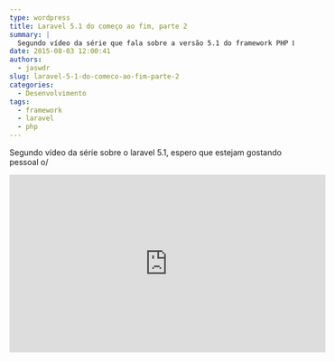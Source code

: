 ```yaml
---
type: wordpress
title: Laravel 5.1 do começo ao fim, parte 2
summary: |
  Segundo vídeo da série que fala sobre a versão 5.1 do framework PHP Laravel
date: 2015-08-03 12:00:41
authors:
  - jaswdr
slug: laravel-5-1-do-comeco-ao-fim-parte-2
categories:
  - Desenvolvimento
tags:
  - framework
  - laravel
  - php
---
```


Segundo vídeo da série sobre o laravel 5.1, espero que estejam gostando pessoal o/
<iframe width="560" height="315" src="https://www.youtube.com/embed/3Lb_j2531zQ" frameborder="0" allowfullscreen></iframe>
